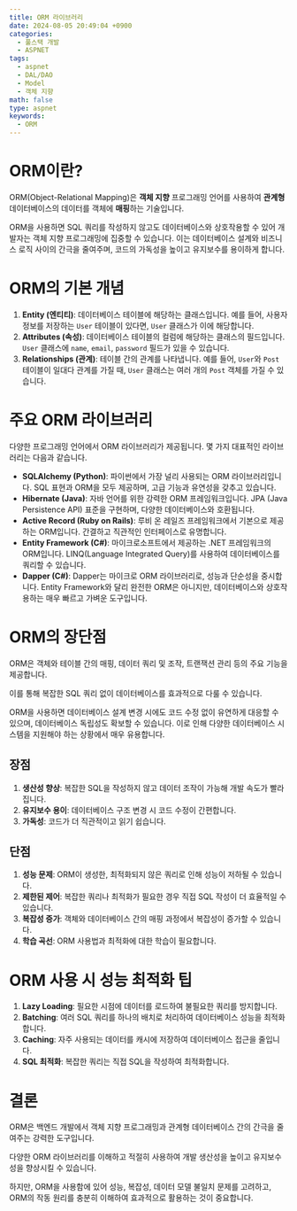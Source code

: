 ```yaml
---
title: ORM 라이브러리
date: 2024-08-05 20:49:04 +0900
categories:
  - 풀스택 개발
  - ASPNET
tags:
  - aspnet
  - DAL/DAO
  - Model
  - 객체 지향
math: false
type: aspnet
keywords:
  - ORM
---
```


# ORM이란?

ORM(Object-Relational Mapping)은 <span class="font_highlight">**객체 지향** 프로그래밍 언어를 사용하여 **관계형** 데이터베이스의 데이터를 객체에 **매핑**하는 기술</span>입니다.

ORM을 사용하면 SQL 쿼리를 작성하지 않고도 데이터베이스와 상호작용할 수 있어 개발자는 객체 지향 프로그래밍에 집중할 수 있습니다. 이는 데이터베이스 설계와 비즈니스 로직 사이의 간극을 줄여주며, 코드의 가독성을 높이고 유지보수를 용이하게 합니다.

# ORM의 기본 개념

1. **Entity (엔티티)**: 데이터베이스 테이블에 해당하는 클래스입니다. 예를 들어, 사용자 정보를 저장하는 `User` 테이블이 있다면, `User` 클래스가 이에 해당합니다.
2. **Attributes (속성)**: 데이터베이스 테이블의 컬럼에 해당하는 클래스의 필드입니다. `User` 클래스에 `name`, `email`, `password` 필드가 있을 수 있습니다.
3. **Relationships (관계)**: 테이블 간의 관계를 나타냅니다. 예를 들어, `User`와 `Post` 테이블이 일대다 관계를 가질 때, `User` 클래스는 여러 개의 `Post` 객체를 가질 수 있습니다.

# 주요 ORM 라이브러리

다양한 프로그래밍 언어에서 ORM 라이브러리가 제공됩니다. 몇 가지 대표적인 라이브러리는 다음과 같습니다.

- **SQLAlchemy (Python)**: 파이썬에서 가장 널리 사용되는 ORM 라이브러리입니다. SQL 표현과 ORM을 모두 제공하며, 고급 기능과 유연성을 갖추고 있습니다.
- **Hibernate (Java)**: 자바 언어를 위한 강력한 ORM 프레임워크입니다. JPA (Java Persistence API) 표준을 구현하며, 다양한 데이터베이스와 호환됩니다.
- **Active Record (Ruby on Rails)**: 루비 온 레일즈 프레임워크에서 기본으로 제공하는 ORM입니다. 간결하고 직관적인 인터페이스로 유명합니다.
- **Entity Framework (C#)**: 마이크로소프트에서 제공하는 .NET 프레임워크의 ORM입니다. LINQ(Language Integrated Query)를 사용하여 데이터베이스를 쿼리할 수 있습니다.
- **Dapper (C#)**: Dapper는 마이크로 ORM 라이브러리로, 성능과 단순성을 중시합니다. Entity Framework와 달리 완전한 ORM은 아니지만, 데이터베이스와 상호작용하는 매우 빠르고 가벼운 도구입니다.

# ORM의 장단점

ORM은 객체와 테이블 간의 매핑, 데이터 쿼리 및 조작, 트랜잭션 관리 등의 주요 기능을 제공합니다. 

이를 통해 복잡한 SQL 쿼리 없이 데이터베이스를 효과적으로 다룰 수 있습니다. 

ORM을 사용하면 데이터베이스 설계 변경 시에도 코드 수정 없이 유연하게 대응할 수 있으며, 데이터베이스 독립성도 확보할 수 있습니다. 이로 인해 다양한 데이터베이스 시스템을 지원해야 하는 상황에서 매우 유용합니다.

## 장점

1. **생산성 향상**: 복잡한 SQL을 작성하지 않고 데이터 조작이 가능해 개발 속도가 빨라집니다.
2. **유지보수 용이**: 데이터베이스 구조 변경 시 코드 수정이 간편합니다.
3. **가독성**: 코드가 더 직관적이고 읽기 쉽습니다.

## 단점

1. **성능 문제**: ORM이 생성한, 최적화되지 않은 쿼리로 인해 성능이 저하될 수 있습니다.
2. **제한된 제어**: 복잡한 쿼리나 최적화가 필요한 경우 직접 SQL 작성이 더 효율적일 수 있습니다.
3. **복잡성 증가**: 객체와 데이터베이스 간의 매핑 과정에서 복잡성이 증가할 수 있습니다.
4. **학습 곡선**: ORM 사용법과 최적화에 대한 학습이 필요합니다.

# ORM 사용 시 성능 최적화 팁

1. **Lazy Loading**: 필요한 시점에 데이터를 로드하여 불필요한 쿼리를 방지합니다.
2. **Batching**: 여러 SQL 쿼리를 하나의 배치로 처리하여 데이터베이스 성능을 최적화합니다.
3. **Caching**: 자주 사용되는 데이터를 캐시에 저장하여 데이터베이스 접근을 줄입니다.
4. **SQL 최적화**: 복잡한 쿼리는 직접 SQL을 작성하여 최적화합니다.

# 결론

ORM은 백엔드 개발에서 객체 지향 프로그래밍과 관계형 데이터베이스 간의 간극을 줄여주는 강력한 도구입니다.

다양한 ORM 라이브러리를 이해하고 적절히 사용하여 개발 생산성을 높이고 유지보수성을 향상시킬 수 있습니다.

하지만, ORM을 사용함에 있어 성능, 복잡성, 데이터 모델 불일치 문제를 고려하고, ORM의 작동 원리를 충분히 이해하여 효과적으로 활용하는 것이 중요합니다.